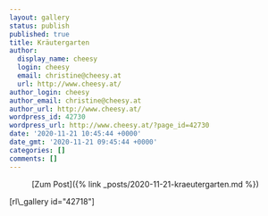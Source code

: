 ```yaml
---
layout: gallery
status: publish
published: true
title: Kräutergarten
author:
  display_name: cheesy
  login: cheesy
  email: christine@cheesy.at
  url: http://www.cheesy.at/
author_login: cheesy
author_email: christine@cheesy.at
author_url: http://www.cheesy.at/
wordpress_id: 42730
wordpress_url: http://www.cheesy.at/?page_id=42730
date: '2020-11-21 10:45:44 +0000'
date_gmt: '2020-11-21 09:45:44 +0000'
categories: []
comments: []
---
```

<!-- wp:core-embed/wordpress {"url":"http://www.cheesy.at/2020/11/kraeutergarten/","type":"rich","providerNameSlug":"cheesy-at","className":""} -->
<figure class="wp-block-embed-wordpress wp-block-embed is-type-rich is-provider-cheesy-at">
<div class="wp-block-embed__wrapper">
[Zum Post]({% link _posts/2020-11-21-kraeutergarten.md %})
</div>
</figure>
<!-- /wp:core-embed/wordpress -->
<!-- wp:paragraph -->
[rl\_gallery id="42718"]
<!-- /wp:paragraph -->
